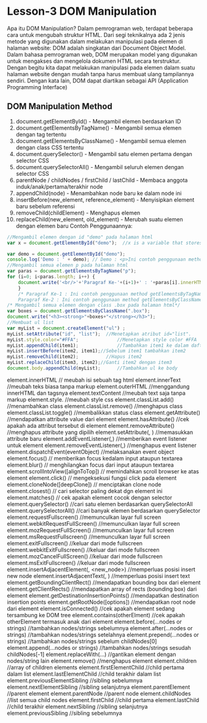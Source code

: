 Lesson-3
DOM Manipulation
=====================
Apa itu DOM Manipulation?
Dalam pemrograman web, terdapat beberapa cara untuk mengubah struktur HTML. Dari segi teknikalnya ada 2 jenis metode yang digunakan dalam melakukan manipulasi pada elemen di halaman website:
DOM adalah singkatan dari Document Object Model. Dalam bahasa pemrograman web,
DOM merupakan model yang digunakan untuk mengakses dan mengelola dokumen HTML secara terstruktur.
Dengan begitu kita dapat melakukan manipulasi pada elemen dalam suatu halaman website dengan mudah tanpa harus membuat ulang tampilannya sendiri.
Dengan kata lain, DOM dapat diartikan sebagai API (Application Programming Interface)

DOM Manipulation Method
------------------------
1. document.getElementById() - Mengambil elemen berdasarkan ID
2. document.getElementsByTagName() - Mengambil semua elemen dengan tag tertentu
3. document.getElementsByClassName() - Mengambil semua elemen dengan class CSS tertentu
4. document.querySelector() - Mengambil satu elemen pertama dengan selector CSS
5. document.querySelectorAll() - Mengambil seluruh elemen dengan selector CSS
6. parentNode / childNodes / firstChild / lastChild - Membaca anggota induk/anak/pertama/terakhir node
7. appendChild(node) - Menambahkan node baru ke dalam node ini
8. insertBefore(new_element, reference_element) - Menyisipkan element baru sebelum referensi
9. removeChild(childElement) - Menghapus elemen
10. replaceChild(new_element, old_element) - Merubah suatu elemen dengan elemen baru
Contoh Penggunaannya:
```javascript
//Mengambil elemen dengan id "demo" pada halaman html
var x = document.getElementById("demo");  //x is a variable that stores the object of type Element with id="demo".

var demo = document.getElementById("demo");
console.log('Demo : ' + demo); // Demo : <p>Ini contoh penggunaan method getElementById()</p>
//Mengambil semua elemen p pada halaman html
var paras = document.getElementsByTagName("p");
for (i=0; i<paras.length; i++) {
    document.write('<br/>'+'Paragraf Ke-'+(i+1)+' : '+paras[i].innerHTML);
    }
    /* Paragraf Ke-1 : Ini contoh penggunaan method getElementsByTagName()
    Paragraf Ke-2 : Ini contoh penggunaan method getElementsByClassName() */
/* Mengambil semua elemen dengan class .box pada halaman html*/
var boxes = document.getElementsByClassName(".box");
document.write("<h3><strong>"+boxes+"</strong></h3>");
//Membuat ul list
var myList = document.createElement("ul") ;
myList.setAttribute("id", "list"); 	//Menetapkan atribut id="list".
myList.style.color="#FFA";		        //Menetapkan style color #FFA
myList.appendChild(item1);			    //Tambahkan item1 ke dalam daftar
myList.insertBefore(item2, item1);//Sebelum item1 tambahkan item2
myList.removeChild(item2);		    //Hapus item2
myList.replaceChild(item3, item2);//Ganti item2 dengan item3
document.body.appendChild(myList);	    //Tambahkan ul ke body
```
element.innerHTML // meubah isi sebuah tag html
element.innerText //meubah teks biasa tanpa markup
element.outerHTML //menggandung innerHTML dan tagsnya
element.textContent //meubah text saja tanpa markup
element.style.<property> //meubah style css
element.classList.add(<class>) //menambahkan class
element.classList.remove(<class>) //menghapus class
element.classList.toggle(<class>) //membalikkan status class
element.getAttribute(<attribute name>) //mendapatkan attribute value dari element
element.hasAttribute(<attribute name>) //cek apakah ada attribut tersebut di element
element.removeAttribute(<attribute name>) //menghapus attribute yang dipilih
element.setAttribute(<attribute name>, <value>) //memasukkan attribute baru
element.addEventListener(<event type>,<function>) //memberikan event listener untuk element
element.removeEventListener(<event type>,<function>) //menghapus event listener
element.dispatchEvent(eventObject) //melaksanakan event object
element.focus() // memberikan focus kedalam input ataupun textarea
element.blur() // menghilangkan focus dari input ataupun textarea
element.scrollIntoView([alignToTop]) // memindahkan scroll browser ke atas element
element.click() // mengeksekusi fungsi click pada element
element.cloneNode([deepClone]) // menciptakan clone node
element.closest(<selector>) // cari selector paling dekat dgn element ini
element.matches(<selector>) // cek apakah element cocok dengan selector
element.querySelector(<selector>) //cari satu elemen berdasarkan querySelectorAll
element.querySelectorAll(<selector>) //cari banyak elemen berdasarkan querySelector
element.requestFullscreen() //memunculkan layar full screen
element.webkitRequestFullScreen() //memunculkan layar full screen
element.mozRequestFullScreen() //memunculkan layar full screen
element.msRequestFullscreen() //memunculkan layar full screen
element.exitFullscreen() //keluar dari mode fullscreen
element.webkitExitFullscreen() //keluar dari mode fullscreen
element.mozCancelFullScreen() //keluar dari mode fullscreen
element.msExitFullscreen() //keluar dari mode fullscreen
element.insertAdjacentElement(<position>, <new_node>) //memperluas posisi insert new node
element.insertAdjacentText(<position>, <text>) //memperluas posisi insert text
element.getBoundingClientRect() //mendapatkan bounding box dari element
element.getClientRects() //mendapatkan array of rects (bounding box) dari element
element.getDestinationInsertionPoints() //mendapatkan destination insertion points
element.getRootNode([options]) //mendapatkan root node dari element
element.isConnected() //cek apakah element sedang tersambung ke DOM tree
element.contains(otherElment) //cek apakah otherElement termasuk anak dari element
element.before(...nodes or strings) //tambahkan nodes/strings sebelumnya
element.after(...nodes or strings) //tambahkan nodes/strings setelahnya
element.prepend(...nodes or strings) //tambahkan nodes/strings sebelum childNodes[0]
element.append(...nodes or strings) //tambahkan nodes/strings sesudah childNodes[-1]
element.replaceWith(...) //gantikan element dengan nodes/string lain
element.remove() //menghapus element
element.children //array of children elements
element.firstElementChild //child pertama dalam list
element.lastElementChild //child terakhir dalam list
element.previousElementSibling //sibling sebelumnya
element.nextElementSibling //sibling selanjutnya
element.parentElement //parent element
element.parentNode //parent node
element.childNodes //list semua child nodes
element.firstChild //child pertama
element.lastChild //child terakhir
element.nextSibling //sibling selanjutnya
element.previousSibling //sibling sebelumnya
```
